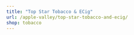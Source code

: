 ```yaml
---
title: "Top Star Tobacco & ECig"
url: /apple-valley/top-star-tobacco-and-ecig/
shop: tobacco
---
```

